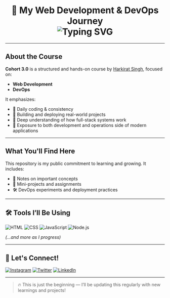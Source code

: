 <h1 align="center">
  🚀 My Web Development & DevOps Journey
  <br/>
  <img src="https://readme-typing-svg.herokuapp.com?font=Fira+Code&size=24&pause=1000&color=36BCF7&center=true&vCenter=true&width=435&lines=Cohort+3.0+by+Harkirat+Singh;Web+Dev+%2B+DevOps+Journey;" alt="Typing SVG" />
</h1>

---

## About the Course

**Cohort 3.0** is a structured and hands-on course by [Harkirat Singh](https://twitter.com/harkiratBehl), focused on:

-  **Web Development**
-  **DevOps**

It emphasizes:
- 📆 Daily coding & consistency
- 🧱 Building and deploying real-world projects
- 🧠 Deep understanding of how full-stack systems work
- 🚀 Exposure to both development and operations side of modern applications

---

##  What You'll Find Here

This repository is my public commitment to learning and growing. It includes:

- 🧠 Notes on important concepts
- 🧪 Mini-projects and assignments
- 🛠️ DevOps experiments and deployment practices

---

## 🛠 Tools I’ll Be Using

![HTML](https://img.shields.io/badge/-HTML5-E34F26?logo=html5&logoColor=fff&style=for-the-badge)
![CSS](https://img.shields.io/badge/-CSS3-1572B6?logo=css3&logoColor=fff&style=for-the-badge)
![JavaScript](https://img.shields.io/badge/-JavaScript-F7DF1E?logo=javascript&logoColor=000&style=for-the-badge)
![Node.js](https://img.shields.io/badge/-Node.js-339933?logo=node.js&logoColor=fff&style=for-the-badge)


_(...and more as I progress)_

---

## 🙌 Let's Connect!

[![Instagram](https://img.shields.io/badge/Instagram-%23E4405F.svg?style=for-the-badge&logo=instagram&logoColor=white)](https://www.instagram.com/harsh._.singh04/)
[![Twitter](https://img.shields.io/badge/X-%23000000.svg?style=for-the-badge&logo=X&logoColor=white)](https://x.com/Harsh_Singh_14)
[![LinkedIn](https://img.shields.io/badge/-LinkedIn-0077B5?logo=linkedin&logoColor=white&style=for-the-badge)](https://www.linkedin.com/in/harsh-kumar-singh-60a863247/)

---

> 🔥 This is just the beginning — I’ll be updating this regularly with new learnings and projects!
